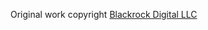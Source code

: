 Original work copyright [Blackrock Digital LLC](https://github.com/mohamedamara/gas_detector_nodemcu)
